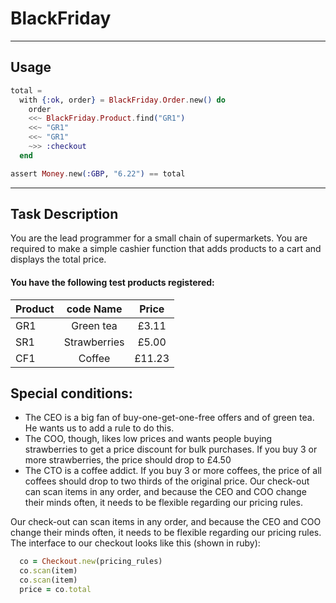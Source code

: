 # BlackFriday

---

## Usage

```elixir
total =
  with {:ok, order} = BlackFriday.Order.new() do
    order
    <<~ BlackFriday.Product.find("GR1")
    <<~ "GR1"
    <<~ "GR1"
    ~>> :checkout
  end

assert Money.new(:GBP, "6.22") == total
```

---

## Task Description

You are the lead programmer for a small chain of supermarkets. You are required to make a simple
cashier function that adds products to a cart and displays the total price.

#### You have the following test products registered:

| Product |  code Name   | Price  |
| ------- | :----------: | :----: |
| GR1     |  Green tea   | £3.11  |
| SR1     | Strawberries | £5.00  |
| CF1     |    Coffee    | £11.23 |

## Special conditions:

- The CEO is a big fan of buy-one-get-one-free offers and of green tea. He wants us to add a
rule to do this.
- The COO, though, likes low prices and wants people buying strawberries to get a price
discount for bulk purchases. If you buy 3 or more strawberries, the price should drop to £4.50
- The CTO is a coffee addict. If you buy 3 or more coffees, the price of all coffees should drop
to two thirds of the original price.
Our check-out can scan items in any order, and because the CEO and COO change their minds
often, it needs to be flexible regarding our pricing rules.

Our check-out can scan items in any order, and because the CEO and COO change their minds
often, it needs to be flexible regarding our pricing rules.
The interface to our checkout looks like this (shown in ruby):

```ruby
  co = Checkout.new(pricing_rules)
  co.scan(item)
  co.scan(item)
  price = co.total
```
